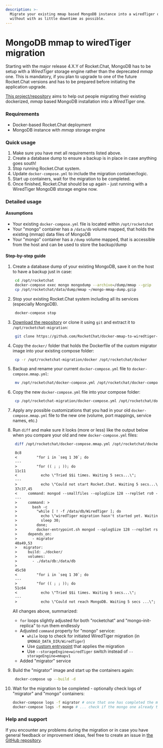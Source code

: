 ```yaml
---
description: >-
  Migrate your existing mmap based MongoDB instance into a wiredTiger one
  without with as little downtime as possible.
---
```


# MongoDB mmap to wiredTiger migration

Starting with the major release 4.X.Y of Rocket.Chat, MongoDB has to be setup with a _WiredTiger_ storage engine rather than the deprecated _mmap_ one. This is mandatory, if you plan to upgrade to one of the future Rocket.Chat versions and has to be prepared before initiating the application upgrade.

[This project/repository](https://github.com/RocketChat/docker-mmap-to-wiredtiger-migration) aims to help out people migrating their existing dockerized, _mmap_ based MongoDB installation into a _WiredTiger_ one.

### Requirements

* Docker-based Rocket.Chat deployment
* MongoDB instance with _mmap_ storage engine

### Quick usage

1. Make sure you have met all requirements listed above.
2. Create a database dump to ensure a backup is in place in case anything goes south!
3. Stop running Rocket.Chat system.
4. Update `docker-compose.yml` to include the migration container/logic.
5. Start up containers, wait for the migration to be completed.
6. Once finished, Rocket.Chat should be up again - just running with a WiredTiger MongoDB storage engine now.

### Detailed usage

#### Assumptions

* Your existing `docker-compose.yml` file is located within `/opt/rocketchat`
* Your "mongo" container has a `/data/db` volume mapped, that holds the existing \(mmap\) data files of MongoDB
* Your "mongo" container has a `/dump` volume mapped, that is accessible from the host and can be used to store the backup/dump

#### Step-by-step guide

1. Create a database dump of your existing MongoDB, save it on the host to have a backup just in case:

   ```bash
    cd /opt/rocketchat
    docker-compose exec mongo mongodump --archive=/dump/mmap --gzip
    cp /opt/rocketchat/data/dump/mmap ~/mongo-mmap-dump.gzip
   ```

2. Stop your existing Rocket.Chat system including all its services \(especially MongoDB\).

   ```bash
    docker-compose stop
   ```

3. [Download the repository](https://github.com/RocketChat/docker-mmap-to-wiredtiger-migration/archive/main.zip) or clone it using `git` and extract it to `/opt/rocketchat-migration`:

   ```bash
    git clone https://github.com/RocketChat/docker-mmap-to-wiredtiger-migration /opt/rocketchat-migration
   ```

4. Copy the `docker/` folder that holds the Dockerfile of the custom migrator image into your existing compose folder:

   ```bash
    cp -r /opt/rocketchat-migration/docker /opt/rocketchat/docker
   ```

5. Backup and rename your current `docker-compose.yml` file to `docker-compose.mmap.yml`:

   ```bash
    mv /opt/rocketchat/docker-compose.yml /opt/rocketchat/docker-compose.mmap.yml
   ```

6. Copy the new `docker-compose.yml` file into your compose folder:

   ```bash
    cp /opt/rocketchat-migration/docker-compose.yml /opt/rocketchat/docker-compose.yml
   ```

7. Apply any possible customizations that you had in your old `docker-compose.mmap.yml` file to the new one \(volume, port mappings, service names, etc.\)
8. Run `diff` and make sure it looks \(more or less\) like the output below when you compare your old and new `docker-compose.yml` files:

   ```bash
    diff /opt/rocketchat/docker-compose.mmap.yml /opt/rocketchat/docker-compose.yml
   ```

   ```diff
    8c8
    <         "for i in `seq 1 30`; do
    ---
    >         "for (( ; ; )); do
    11c11
    <           echo \"Tried $$i times. Waiting 5 secs...\";
    ---
    >           echo \"Could not start Rocket.Chat. Waiting 5 secs...\";
    37c37,45
    <     command: mongod --smallfiles --oplogSize 128 --replSet rs0 --storageEngine=mmapv1
    ---
    >     command: >
    >       bash -c
    >         "while [ ! -f /data/db/WiredTiger ]; do
    >           echo \"wiredTiger migration hasn't started yet. Waiting 30 secs...\";
    >           sleep 30;
    >         done;
    >         docker-entrypoint.sh mongod --oplogSize 128 --replSet rs0 --storageEngine=wiredTiger;"
    >     depends_on:
    >       - migrator
    40a49,53
    >   migrator:
    >     build: ./docker/
    >     volumes:
    >       - ./data/db:/data/db
    >
    45c58
    <         "for i in `seq 1 30`; do
    ---
    >         "for (( ; ; )); do
    51c64
    <           echo \"Tried $$i times. Waiting 5 secs...\";
    ---
    >           echo \"Could not reach MongoDB. Waiting 5 secs ...\";
   ```

   All changes above, summarized:

   * `for` loops slightly adjusted for both "rocketchat" and "mongo-init-replica" to run them endlessly
   * Adjusted `command` property for "mongo" service:
     * `while` loop to check for initiated WiredTiger migration \(in `$MONGO_DATA_DIR/WiredTiger`\)
     * Use [custom entrypoint](https://github.com/RocketChat/docker-mmap-to-wiredtiger-migration/blob/main/docker/entrypoint.sh) that applies the migration
     * Use `--storageEngine=wiredTiger` switch instead of `--storageEngine=mmapv1`
   * Added "migrator" service

9. Build the "migrator" image and start up the containers again:

   ```bash
    docker-compose up --build -d
   ```

10. Wait for the migration to be completed - optionally check logs of "migrator" and "mongo" containers:

    ```bash
    docker-compose logs -f migrator # once that one has completed the migration ...
    docker-compose logs -f mongo # ... check if the mongo one already took over
    ```

### Help and support

If you encounter any problems during the migration or in case you have general feedback or improvement ideas, feel free to create an issue in [the GitHub repository](https://github.com/RocketChat/docker-mmap-to-wiredtiger-migration).

